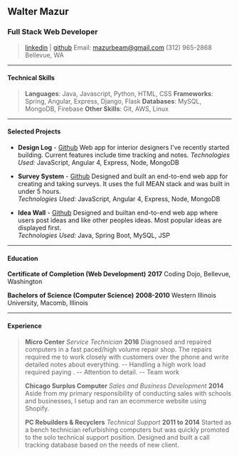 ## Walter Mazur
### Full Stack Web Developer

> [linkedin](https://www.linkedin.com/in/walter-mazur-02803453/) | [github](https://github.com/mazurbeam)
> Email: [mazurbeam@gmail.com](mailto:mazurbeam@gmail.com)
> (312) 965-2868
> Bellevue, WA

------

#### Technical Skills

> **Languages**: Java, Javascript, Python, HTML, CSS
> **Frameworks**: Spring, Angular, Express, Django, Flask
> **Databases**: MySQL, MongoDB, Firebase
> **Other Skills**: Git, AWS, Linux 

------

#### Selected Projects

* **Design Log** - <a href=https://github.com/mazurbeam/Idea-Wall class=not-printed>Github</a>
	Web app for interior designers I've recently started building. Current features include time tracking and notes. 
	*Technologies Used:* JavaScript, Angular 4, Express, Node, MongoDB 

* **Survey System** - <a href=https://github.com/mazurbeam/Idea-Wall class=not-printed>Github</a>
	Designed and built an end-to-end web app for creating and taking surveys. It uses the full MEAN stack and was built in under 5 hours.   
	*Technologies Used:* JavaScript, Angular 4, Express, Node, MongoDB 

* **Idea Wall** - <a href=https://github.com/mazurbeam/Idea-Wall class=not-printed>Github</a>
	  Designed and builtan end-to-end web app where users post ideas and like other peoples ideas. Most popular ideas are displayed first.  
	*Technologies Used:* Java, Spring Boot, MySQL, JSP

------

#### Education

**Certificate of Completion (Web Development)** __2017__
	Coding Dojo, Bellevue, Washington

**Bachelors of Science (Computer Science)** __2008-2010__
	Western Illinois University, Macomb, Illinois

------

#### Experience

>**Micro Center** *Service Technician* __2016__
>	Diagnosed and repaired computers in a fast paced/high volume repair shop. The repairs required me to work closely with customers over the phone and write detailed notes about everything. 
-- Handling a high work load required paying .
-- Attention to detail.
-- Team work
>
>**Chicago Surplus Computer** *Sales and Business Development* __2014__
>	Aside from my primary responsibility of conducting sales with schools and businesses, I setup and ran an ecommerce website using Shopify. 
>
>**PC Rebuilders & Recyclers** *Technical Support* __2011 to 2014__
>	Started as a bench technician refurbishing computers but was quickly promoted to the solo technical support position. Designed and built a call tracking database based on the needs of new client. 


